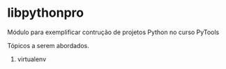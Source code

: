 # libpythonpro

Módulo para exemplificar contrução de projetos Python no curso PyTools

Tópicos a serem abordados.

1. virtualenv
